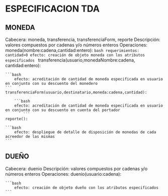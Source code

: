 # ESPECIFICACION TDA
## MONEDA

Cabecera: moneda, transferencia, transferenciaForm, reporte
Descripción: valores compuestos por cadenas y/o números enteros
Operaciones: 
	moneda(nombre:cadena,cantidad:entero):
	```bash
		requerimientos: cantidad>0
		efecto: creación de objeto moneda con los atributos especificados
	```
	transferencia(usuario,monedaNombre:cadena, cantidad:entero):
	
	```bash
		efecto: acreditación de cantidad de moneda especificada en usuario en conjunto con su descuento del monedero 	
	```
	transferenciaForm(usuario,destinatario,moneda:cadena,cantidad):
	
		```bash
		efecto: acreditación de cantidad de moneda especificada en usuario en conjunto con su descuento en cuenta del portador
			```
	reporte():
	
	```bash
		efecto: despliegue de detalle de disposición de monedas de cada acreedor de las mismas
	```

## DUEÑO

Cabecera: duenio
Descripción: valores compuestos por cadenas y/o números enteros
Operaciones: 
	duenio(usuario:cadena): 
	
	```bash
		efecto: creación de objeto dueño con los atributos especificados
	```
